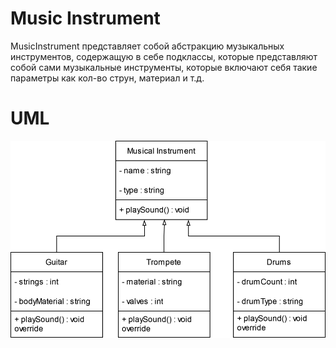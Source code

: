 # Music Instrument

MusicInstrument представляет собой абстракцию музыкальных инструментов, содержащую в себе подклассы, которые представляют собой сами музыкальные инструменты, которые включают себя такие параметры как кол-во струн, материал и т.д.

# UML

![UML](https://github.com/at1et/OOP/blob/main/drawio/UML%20FOR%20MI.svg)
